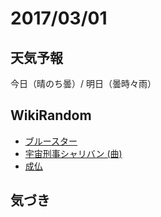 # 2017/03/01

## 天気予報

今日（晴のち曇）/ 明日（曇時々雨）

## WikiRandom

* [ブルースター](https://ja.wikipedia.org/wiki/%E3%83%96%E3%83%AB%E3%83%BC%E3%82%B9%E3%82%BF%E3%83%BC)
* [宇宙刑事シャリバン (曲)](https://ja.wikipedia.org/wiki/%E5%AE%87%E5%AE%99%E5%88%91%E4%BA%8B%E3%82%B7%E3%83%A3%E3%83%AA%E3%83%90%E3%83%B3_%28%E6%9B%B2%29)
* [成仏](https://ja.wikipedia.org/wiki/%E6%88%90%E4%BB%8F)

## 気づき

